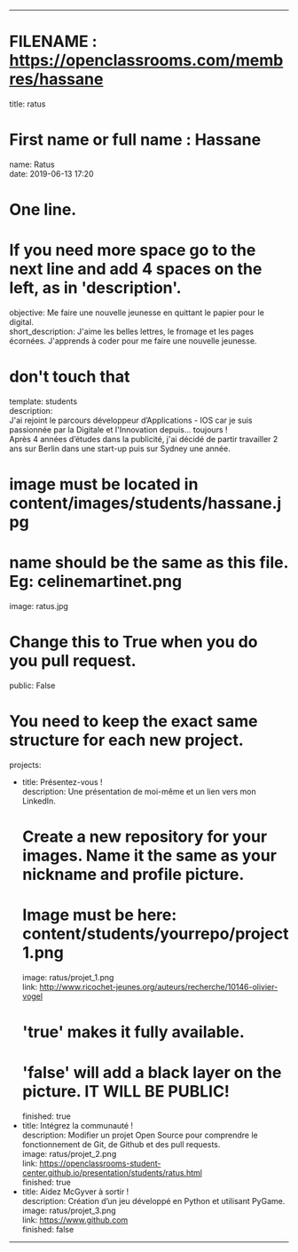 ---     

  # FILENAME : https://openclassrooms.com/membres/hassane    
 title: ratus       

  # First name or full name : Hassane        
 name: Ratus        
 date: 2019-06-13 17:20     

  # One line.       
 # If you need more space go to the next line and add 4 spaces on the left, as in 'description'.       
 objective: Me faire une nouvelle jeunesse en quittant le papier pour le digital.       
 short_description: J'aime les belles lettres, le fromage et les pages écornées. J'apprends à coder pour me faire une nouvelle jeunesse.        

  # don't touch that        
 template: students     
 description:       
     J'ai rejoint le parcours développeur d’Applications - IOS car je suis passionnée par la Digitale et l'Innovation depuis... toujours !      
     Après 4 années d’études dans la publicité, j'ai décidé de partir travailler 2 ans sur Berlin dans une start-up puis sur Sydney une année.      
        

  # image must be located in content/images/students/hassane.jpg       
 # name should be the same as this file. Eg: celinemartinet.png     
 image: ratus.jpg       

  # Change this to True when you do you pull request.       
 public: False      

  # You need to keep the exact same structure for each new project.     
 projects:      
   - title: Présentez-vous !        
     description: Une présentation de moi-même et un lien vers mon LinkedIn.        
     # Create a new repository for your images. Name it the same as your nickname and profile picture.      
     # Image must be here: content/students/yourrepo/project1.png       
     image: ratus/projet_1.png      
     link: http://www.ricochet-jeunes.org/auteurs/recherche/10146-olivier-vogel     
     # 'true' makes it fully available.     
     # 'false' will add a black layer on the picture. IT WILL BE PUBLIC!        
     finished: true     
   - title: Intégrez la communauté !        
     description: Modifier un projet Open Source pour comprendre le fonctionnement de Git, de Github et des pull requests.      
     image: ratus/projet_2.png      
     link: https://openclassrooms-student-center.github.io/presentation/students/ratus.html     
     finished: true     
   - title: Aidez McGyver à sortir !       
     description: Création d’un jeu développé en Python et utilisant PyGame.        
     image: ratus/projet_3.png      
     link: https://www.github.com       
     finished: false        
 ---        
